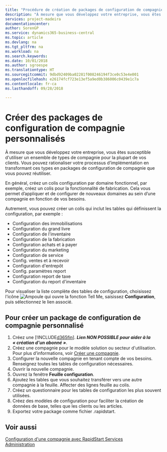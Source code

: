 ```yaml
---
title: "Procédure de création de packages de configuration de compagnie personnalisés | Microsoft Docs"
description: "À mesure que vous développez votre entreprise, vous êtes susceptible d'utiliser un ensemble de types de compagnie pour la plupart de vos clients. Vous pouvez rationaliser votre processus d’implémentation en transformant ces types en packages de configuration de compagnie que vous pouvez réutiliser."
services: project-madeira
documentationcenter: 
author: SorenGP
ms.service: dynamics365-business-central
ms.topic: article
ms.devlang: na
ms.tgt_pltfrm: na
ms.workload: na
ms.search.keywords: 
ms.date: 10/01/2018
ms.author: sgroespe
ms.translationtype: HT
ms.sourcegitcommit: 9dbd92409ba02281f008246194f3ce0c53e4e001
ms.openlocfilehash: e26174fcf723e13ef5a9ed0b386006c0439e1c7a
ms.contentlocale: fr-ca
ms.lasthandoff: 09/28/2018

---
```

# <a name="create-custom-company-configuration-packages"></a>Créer des packages de configuration de compagnie personnalisés
À mesure que vous développez votre entreprise, vous êtes susceptible d'utiliser un ensemble de types de compagnie pour la plupart de vos clients. Vous pouvez rationaliser votre processus d’implémentation en transformant ces types en packages de configuration de compagnie que vous pouvez réutiliser.  

En général, créez un colis configuration par domaine fonctionnel, par exemple, créez un colis pour la fonctionnalité de fabrication. Cela vous permet d’appliquer et de configurer de nouveaux domaines au sein d’une compagnie en fonction de vos besoins.  

Autrement, vous pouvez créer un colis qui inclut les tables qui définissent la configuration, par exemple :  

-   Configuration des immobilisations  
-   Configuration du grand livre  
-   Configuration de l'inventaire  
-   Configuration de la fabrication  
-   Configuration achats et à payer  
-   Configuration du marketing  
-   Configuration de service  
-   Config. ventes et à recevoir  
-   Configuration d'entrepôt  
-   Config. paramètres report  
-   Configuration report de taxe  
-   Configuration du report d'inventaire  

Pour visualiser la liste complète des tables de configuration, choisissez l'icône ![Ampoule qui ouvre la fonction Tell Me](media/ui-search/search_small.png "Dites-moi ce que vous voulez faire"), saisissez **Configuration**, puis sélectionnez le lien associé.  

## <a name="to-create-a-custom-company-configuration-package"></a>Pour créer un package de configuration de compagnie personnalisé  
1.  Créez une [!INCLUDE[d365fin](includes/d365fin_md.md)]. ***Lien NON POSSIBLE pour aider à la « création d'un abonné »***.   
2.  Créez une compagnie pour le modèle solution ou secteur d'utilisation. Pour plus d’informations, voir [Créer une compagnie](admin-how-to-create-a-new-company.md).  
3.  Configurer la nouvelle compagnie en tenant compte de vos besoins. Renseignez toutes les tables de configuration nécessaires.  
4.  Ouvrir la nouvelle compagnie.
5. Ouvrez la fenêtre **Feuille configuration**.  
6.  Ajoutez les tables que vous souhaitez transférer vers une autre compagnie à la feuille. Affecter des lignes feuille au colis.  
7.  Créez un questionnaire pour les tables de configuration les plus souvent utilisées.  
8.  Créez des modèles de configuration pour faciliter la création de données de base, telles que les clients ou les articles.  
9.  Exportez votre package comme fichier .rapidstart.  

## <a name="see-also"></a>Voir aussi  
[Configuration d'une compagnie avec RapidStart Services](admin-set-up-a-company-with-rapidstart.md)  
[Administration](admin-setup-and-administration.md)

